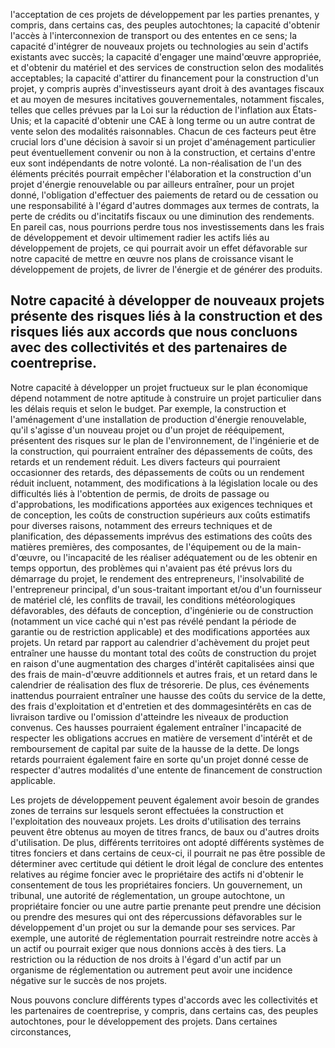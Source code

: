 l'acceptation de ces projets de développement par les parties prenantes, y compris, dans certains cas, des peuples autochtones; la capacité d'obtenir l'accès à l'interconnexion de transport ou des ententes en ce sens; la capacité d'intégrer de nouveaux projets ou technologies au sein d'actifs existants avec succès; la capacité d'engager une maind'œuvre appropriée, et d'obtenir du matériel et des services de construction selon des modalités acceptables; la capacité d'attirer du financement pour la construction d'un projet, y compris auprès d'investisseurs ayant droit à des avantages fiscaux et au moyen de mesures incitatives gouvernementales, notamment fiscales, telles que celles prévues par la Loi sur la réduction de l'inflation aux États-Unis; et la capacité d'obtenir une CAE à long terme ou un autre contrat de vente selon des modalités raisonnables. Chacun de ces facteurs peut être crucial lors d'une décision à savoir si un projet d'aménagement particulier peut éventuellement convenir ou non à la construction, et certains d'entre eux sont indépendants de notre volonté. La non-réalisation de l'un des éléments précités pourrait empêcher l'élaboration et la construction d'un projet d'énergie renouvelable ou par ailleurs entraîner, pour un projet donné, l'obligation d'effectuer des paiements de retard ou de cessation ou une responsabilité à l'égard d'autres dommages aux termes de contrats, la perte de crédits ou d'incitatifs fiscaux ou une diminution des rendements. En pareil cas, nous pourrions perdre tous nos investissements dans les frais de développement et devoir ultimement radier les actifs liés au développement de projets, ce qui pourrait avoir un effet défavorable sur notre capacité de mettre en œuvre nos plans de croissance visant le développement de projets, de livrer de l'énergie et de générer des produits.

## Notre capacité à développer de nouveaux projets présente des risques liés à la construction et des risques liés aux accords que nous concluons avec des collectivités et des partenaires de coentreprise.

Notre capacité à développer un projet fructueux sur le plan économique dépend notamment de notre aptitude à construire un projet particulier dans les délais requis et selon le budget. Par exemple, la construction et l'aménagement d'une installation de production d'énergie renouvelable, qu'il s'agisse d'un nouveau projet ou d'un projet de rééquipement, présentent des risques sur le plan de l'environnement, de l'ingénierie et de la construction, qui pourraient entraîner des dépassements de coûts, des retards et un rendement réduit. Les divers facteurs qui pourraient occasionner des retards, des dépassements de coûts ou un rendement réduit incluent, notamment, des modifications à la législation locale ou des difficultés liés à l'obtention de permis, de droits de passage ou d'approbations, les modifications apportées aux exigences techniques et de conception, les coûts de construction supérieurs aux coûts estimatifs pour diverses raisons, notamment des erreurs techniques et de planification, des dépassements imprévus des estimations des coûts des matières premières, des composantes, de l'équipement ou de la main-d'œuvre, ou l'incapacité de les réaliser adéquatement ou de les obtenir en temps opportun, des problèmes qui n'avaient pas été prévus lors du démarrage du projet, le rendement des entrepreneurs, l'insolvabilité de l'entrepreneur principal, d'un sous-traitant important et/ou d'un fournisseur de matériel clé, les conflits de travail, les conditions météorologiques défavorables, des défauts de conception, d'ingénierie ou de construction (notamment un vice caché qui n'est pas révélé pendant la période de garantie ou de restriction applicable) et des modifications apportées aux projets. Un retard par rapport au calendrier d'achèvement du projet peut entraîner une hausse du montant total des coûts de construction du projet en raison d'une augmentation des charges d'intérêt capitalisées ainsi que des frais de main-d'œuvre additionnels et autres frais, et un retard dans le calendrier de réalisation des flux de trésorerie. De plus, ces événements inattendus pourraient entraîner une hausse des coûts du service de la dette, des frais d'exploitation et d'entretien et des dommagesintérêts en cas de livraison tardive ou l'omission d'atteindre les niveaux de production convenus. Ces hausses pourraient également entraîner l'incapacité de respecter les obligations accrues en matière de versement d'intérêt et de remboursement de capital par suite de la hausse de la dette. De longs retards pourraient également faire en sorte qu'un projet donné cesse de respecter d'autres modalités d'une entente de financement de construction applicable.

Les projets de développement peuvent également avoir besoin de grandes zones de terrains sur lesquels seront effectuées la construction et l'exploitation des nouveaux projets. Les droits d'utilisation des terrains peuvent être obtenus au moyen de titres francs, de baux ou d'autres droits d'utilisation. De plus, différents territoires ont adopté différents systèmes de titres fonciers et dans certains de ceux-ci, il pourrait ne pas être possible de déterminer avec certitude qui détient le droit légal de conclure des ententes relatives au régime foncier avec le propriétaire des actifs ni d'obtenir le consentement de tous les propriétaires fonciers. Un gouvernement, un tribunal, une autorité de réglementation, un groupe autochtone, un propriétaire foncier ou une autre partie prenante peut prendre une décision ou prendre des mesures qui ont des répercussions défavorables sur le développement d'un projet ou sur la demande pour ses services. Par exemple, une autorité de réglementation pourrait restreindre notre accès à un actif ou pourrait exiger que nous donnions accès à des tiers. La restriction ou la réduction de nos droits à l'égard d'un actif par un organisme de réglementation ou autrement peut avoir une incidence négative sur le succès de nos projets.

Nous pouvons conclure différents types d'accords avec les collectivités et les partenaires de coentreprise, y compris, dans certains cas, des peuples autochtones, pour le développement des projets. Dans certaines circonstances,